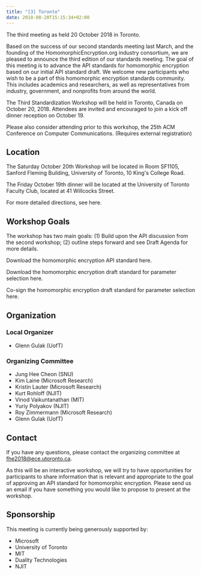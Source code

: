 ```yaml
---
title: "[3] Toronto"
date: 2018-08-20T15:15:34+02:00
---
```


The third meeting as held 20 October 2018 in Toronto.

Based on the success of our second standards meeting last March, and the founding of the HomomorphicEncryption.org industry consortium, we are pleased to announce the third edition of our standards meeting. The goal of this meeting is to advance the API standards for homomorphic encryption based on our initial API standard draft. We welcome new participants who wish to be a part of this homomorphic encryption standards community. This includes academics and researchers, as well as representatives from industry, government, and nonprofits from around the world.

The Third Standardization Workshop will be held in Toronto, Canada on October 20, 2018. Attendees are invited and encouraged to join a kick off dinner reception on October 19.

Please also consider attending prior to this workshop, the 25th ACM Conference on Computer Communications. (Requires external registration)


## Location

The Saturday October 20th Workshop will be located in Room SF1105, Sanford Fleming Building, University of Toronto, 10 King's College Road.

The Friday October 19th dinner will be located at the University of Toronto Faculty Club, located at 41 Willcocks Street.

For more detailed directions, see here.

## Workshop Goals
The workshop has two main goals: (1) Build upon the API discussion from the second workshop; (2) outline steps forward and see Draft Agenda for more details.

Download the homomorphic encryption API standard here.

Download the homomorphic encryption draft standard for parameter selection here.

Co-sign the homomorphic encryption draft standard for parameter selection here.

## Organization

### Local Organizer
- Glenn Gulak (UofT)

### Organizing Committee
- Jung Hee Cheon (SNU)
- Kim Laine (Microsoft Research)
- Kristin Lauter (Microsoft Research)
- Kurt Rohloff (NJIT)
- Vinod Vaikuntanathan (MIT)
- Yuriy Polyakov (NJIT)
- Roy Zimmermann (Microsoft Research)
- Glenn Gulak (UofT)

## Contact
If you have any questions, please contact the organizing committee at fhe2018@ece.utoronto.ca.

As this will be an interactive workshop, we will try to have opportunities for participants to share information that is relevant and appropriate to the goal of approving an API standard for homomorphic encryption. 
Please send us an email if you have something you would like to propose to present at the workshop.

## Sponsorship
This meeting is currently being generously supported by:
- Microsoft
- University of Toronto
- MIT
- Duality Technologies
- NJIT


